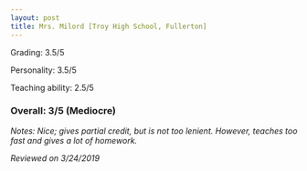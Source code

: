 ```yaml
---
layout: post
title: Mrs. Milord [Troy High School, Fullerton]
---
```


Grading: 3.5/5

Personality: 3.5/5

Teaching ability: 2.5/5

### Overall: 3/5 (Mediocre)

*Notes: Nice; gives partial credit, but is not too lenient. However, teaches too fast and gives a lot of homework.*

*Reviewed on 3/24/2019*
